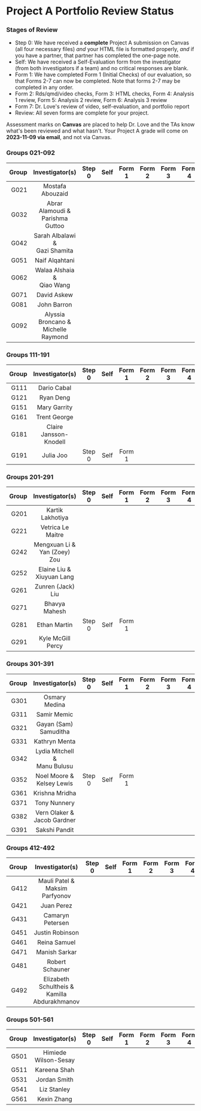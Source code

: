 # Project A Portfolio Review Status

### Stages of Review

- Step 0: We have received a **complete** Project A submission on Canvas (all four necessary files) *and* your HTML file is formatted properly, *and* if you have a partner, that partner has completed the one-page note.
- Self: We have received a Self-Evaluation form from the investigator (from both investigators if a team) and no critical responses are blank.
- Form 1: We have completed Form 1 (Initial Checks) of our evaluation, so that Forms 2-7 can now be completed. Note that forms 2-7 may be completed in any order.
- Form 2: Rds/qmd/video checks, Form 3: HTML checks, Form 4: Analysis 1 review, Form 5: Analysis 2 review, Form 6: Analysis 3 review
- Form 7: Dr. Love's review of video, self-evaluation, and portfolio report
- Review: All seven forms are complete for your project.

Assessment marks on **Canvas** are placed to help Dr. Love and the TAs know what's been reviewed and what hasn't. Your Project A grade will come on **2023-11-09 via email**, and not via Canvas.

### Groups 021-092

Group | Investigator(s) | Step 0 | Self | Form 1 | Form 2 | Form 3 | Form 4 | Form 5 | Form 6 | Form 7 | Review |
-----: | :-------------------------: | :-----: | :-----: | :-----: | :-----: | :-----: | :-----: | :-----: | :-----: | :-----: | :-----: |
G021 | Mostafa Abouzaid | 
G032 | Abrar Alamoudi & <br /> Parishma Guttoo |
G042 | Sarah Albalawi & <br /> Gazi Shamita |
G051 | Naif Alqahtani | 
G062 | Walaa Alshaia & <br /> Qiao Wang  |
G071 | David Askew | 
G081 | John Barron | 
G092 | Alyssia Broncano & <br /> Michelle Raymond |

### Groups 111-191

Group | Investigator(s) | Step 0 | Self | Form 1 | Form 2 | Form 3 | Form 4 | Form 5 | Form 6 | Form 7 | Review |
-----: | :-------------------------: | :-----: | :-----: | :-----: | :-----: | :-----: | :-----: | :-----: | :-----: | :-----: | :-----: |
G111 | Dario Cabal |  
G121 | Ryan Deng | 
G151 | Mary Garrity | 
G161 | Trent George | 
G181 | Claire Jansson-Knodell | 
G191 | Julia Joo | Step 0 | Self | Form 1 |

### Groups 201-291

Group | Investigator(s) | Step 0 | Self | Form 1 | Form 2 | Form 3 | Form 4 | Form 5 | Form 6 | Form 7 | Review |
-----: | :-------------------------: | :-----: | :-----: | :-----: | :-----: | :-----: | :-----: | :-----: | :-----: | :-----: | :-----: |
G201 | Kartik Lakhotiya | 
G221 | Vetrica Le Maitre | 
G242 | Mengxuan Li & <br /> Yan (Zoey) Zou |
G252 | Elaine Liu & <br /> Xiuyuan Lang |
G261 | Zunren (Jack) Liu | 
G271 | Bhavya Mahesh | 
G281 | Ethan Martin | Step 0 | Self | Form 1 |
G291 | Kyle McGill Percy | 

### Groups 301-391

Group | Investigator(s) | Step 0 | Self | Form 1 | Form 2 | Form 3 | Form 4 | Form 5 | Form 6 | Form 7 | Review |
-----: | :-------------------------: | :-----: | :-----: | :-----: | :-----: | :-----: | :-----: | :-----: | :-----: | :-----: | :-----: |
G301 | Osmary Medina | 
G311 | Samir Memic | 
G321 | Gayan (Sam) Samuditha | 
G331 | Kathryn Menta | 
G342 | Lydia Mitchell & <br /> Manu Bulusu |
G352 | Noel Moore & <br /> Kelsey Lewis | Step 0 | Self | Form 1 |
G361 | Krishna Mridha | 
G371 | Tony Nunnery | 
G382 | Vern Olaker & <br /> Jacob Gardner | 
G391 | Sakshi Pandit | 

### Groups 412-492

Group | Investigator(s) | Step 0 | Self | Form 1 | Form 2 | Form 3 | Form 4 | Form 5 | Form 6 | Form 7 | Review |
-----: | :-------------------------: | :-----: | :-----: | :-----: | :-----: | :-----: | :-----: | :-----: | :-----: | :-----: | :-----: |
G412 | Mauli Patel & <br /> Maksim Parfyonov |
G421 | Juan Perez | 
G431 | Camaryn Petersen | 
G451 | Justin Robinson | 
G461 | Reina Samuel | 
G471 | Manish Sarkar | 
G481 | Robert Schauner | 
G492 | Elizabeth Schultheis & <br /> Kamilla Abdurakhmanov |

### Groups 501-561

Group | Investigator(s) | Step 0 | Self | Form 1 | Form 2 | Form 3 | Form 4 | Form 5 | Form 6 | Form 7 | Review |
-----: | :-------------------------: | :-----: | :-----: | :-----: | :-----: | :-----: | :-----: | :-----: | :-----: | :-----: | :-----: |
G501 | Himiede Wilson-Sesay | 
G511 | Kareena Shah | 
G531 | Jordan Smith | 
G541 | Liz Stanley | 
G561 | Kexin Zhang | 


